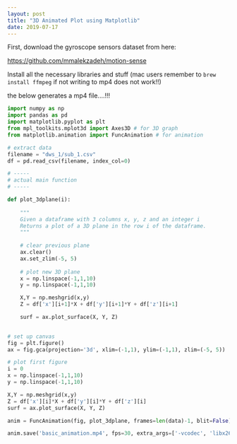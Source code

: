 ```yaml
---
layout: post
title: "3D Animated Plot using Matplotlib"
date: 2019-07-17
---
```


First, download the gyroscope sensors dataset from here:

https://github.com/mmalekzadeh/motion-sense

Install all the necessary libraries and stuff (mac users remember to `brew install ffmpeg` if not writing to mp4 does not work!!)

the below generates a mp4 file....!!!

```python
import numpy as np
import pandas as pd
import matplotlib.pyplot as plt
from mpl_toolkits.mplot3d import Axes3D # for 3D graph
from matplotlib.animation import FuncAnimation # for animation

# extract data
filename = "dws_1/sub_1.csv"
df = pd.read_csv(filename, index_col=0)

# -----
# actual main function
# -----

def plot_3dplane(i):
    
    """
    Given a dataframe with 3 columns x, y, z and an integer i
    Returns a plot of a 3D plane in the row i of the dataframe.
    """
    
    # clear previous plane
    ax.clear()
    ax.set_zlim(-5, 5)
    
    # plot new 3D plane
    x = np.linspace(-1,1,10)
    y = np.linspace(-1,1,10)

    X,Y = np.meshgrid(x,y)
    Z = df['x'][i+1]*X + df['y'][i+1]*Y + df['z'][i+1]

    surf = ax.plot_surface(X, Y, Z)
    

# set up canvas
fig = plt.figure()
ax = fig.gca(projection='3d', xlim=(-1,1), ylim=(-1,1), zlim=(-5, 5))

# plot first figure
i = 0
x = np.linspace(-1,1,10)
y = np.linspace(-1,1,10)

X,Y = np.meshgrid(x,y)
Z = df['x'][i]*X + df['y'][i]*Y + df['z'][i]
surf = ax.plot_surface(X, Y, Z)

anim = FuncAnimation(fig, plot_3dplane, frames=len(data)-1, blit=False)

anim.save('basic_animation.mp4', fps=30, extra_args=['-vcodec', 'libx264'])
```